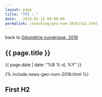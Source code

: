 ```yaml
---
layout: page
title: "TP2 : "
date:   2016-02-12 00:00:00
permalink: /teaching/geo-num-2016/tp2.html
---
```


<section class="course-tp">
 
<div class="backlink">back to <a href="/teaching/geo-num-2016/">Géométrie numérique, 2016</a></div>
<h1>{{ page.title }}</h1>
<div class="meta">{{ page.date | date: "%B %-d, %Y"  }}</div>

{% include news-geo-num-2016.html %}

<h2 class="first">First H2</h2> 
 


</section>
